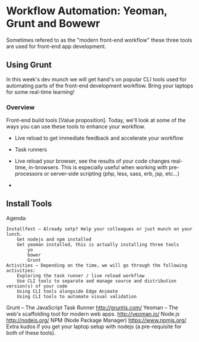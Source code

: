 # Workflow Automation: Yeoman, Grunt and Bowewr

Sometimes refered to as the "modern front-end workflow" these three tools are used for front-end app development.



## Using Grunt

In this week's dev munch we will get hand's on popular CLI tools used for automating parts of the front-end development workflow.  Bring your laptops for some real-time learning!

### Overview

Front-end build tools [Value proposition].  Today, we'll look at some of the ways you can use these tools to enhance  your workflow.

* Live reload to get immediate feedback and accelerate your workflow
* Task runners 

* Live reload your browser, see the results of your code changes real-time, in-browsers.  This is especially useful when working with pre-processors or server-side scripting (php, less, sass, erb, jsp, etc...)
*


## Install Tools


Agenda:

    Installfest – Already setp? Help your colleagues or just munch on your lunch.
        Get nodejs and npm installed
        Get yeoman installed, this is actually installing three tools
            yo
            bower
            Grunt
    Activities – Depending on the time, we will go through the following activities:
        Exploring the task runner / live reload workflow
        Use CLI tools to separate and manage source and distribution version(s) of your code
        Using CLI tools alongside Edge Animate
        Using CLI tools to automate visual validation

Grunt – The JavaScript Task Runner
http://gruntjs.com/
Yeoman – The web's scaffolding tool for modern web apps.
http://yeoman.io/
Node.js
http://nodejs.org/
NPM (Node Package Manager)
https://www.npmjs.org/
Extra kudos if you get your laptop setup with nodejs (a pre-requisite for both of these tools).
